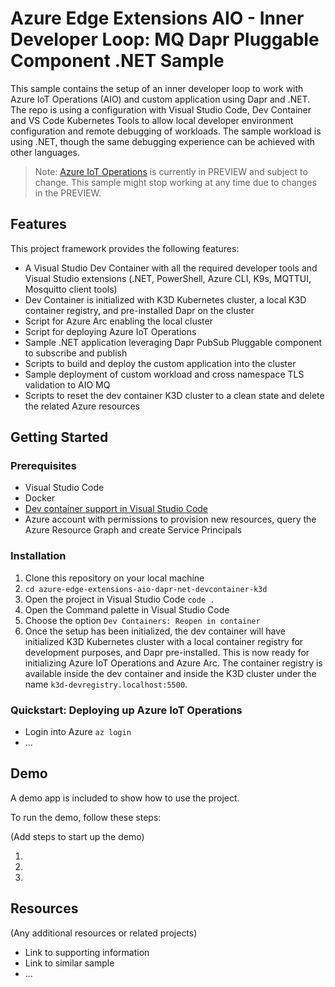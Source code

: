 # Azure Edge Extensions AIO - Inner Developer Loop: MQ Dapr Pluggable Component .NET Sample

This sample contains the setup of an inner developer loop to work with Azure IoT Operations (AIO) and custom application using Dapr and .NET.
The repo is using a configuration with Visual Studio Code, Dev Container and VS Code Kubernetes Tools to allow local developer environment configuration and remote debugging of workloads.
The sample workload is using .NET, though the same debugging experience can be achieved with other languages.

> Note: [Azure IoT Operations](https://learn.microsoft.com/en-us/azure/iot-operations/) is currently in PREVIEW and subject to change. This sample might stop working at any time due to changes in the PREVIEW.

## Features

This project framework provides the following features:

* A Visual Studio Dev Container with all the required developer tools and Visual Studio extensions (.NET, PowerShell, Azure CLI, K9s, MQTTUI, Mosquitto client tools)
* Dev Container is initialized with K3D Kubernetes cluster, a local K3D container registry, and pre-installed Dapr on the cluster
* Script for Azure Arc enabling the local cluster
* Script for deploying Azure IoT Operations
* Sample .NET application leveraging Dapr PubSub Pluggable component to subscribe and publish
* Scripts to build and deploy the custom application into the cluster
* Sample deployment of custom workload and cross namespace TLS validation to AIO MQ
* Scripts to reset the dev container K3D cluster to a clean state and delete the related Azure resources

## Getting Started

### Prerequisites

* Visual Studio Code
* Docker
* [Dev container support in Visual Studio Code](https://code.visualstudio.com/docs/devcontainers/tutorial)
* Azure account with permissions to provision new resources, query the Azure Resource Graph and create Service Principals

### Installation

1. Clone this repository on your local machine
2. `cd azure-edge-extensions-aio-dapr-net-devcontainer-k3d`
3. Open the project in Visual Studio Code `code .`
4. Open the Command palette in Visual Studio Code
5. Choose the option `Dev Containers: Reopen in container`
6. Once the setup has been initialized, the dev container will have initialized K3D Kubernetes cluster with a local container registry for development purposes, and Dapr pre-installed. This is now ready for initializing Azure IoT Operations and Azure Arc. The container registry is available inside the dev container and inside the K3D cluster under the name `k3d-devregistry.localhost:5500`.

### Quickstart: Deploying up Azure IoT Operations

* Login into Azure `az login`
* ...

## Demo

A demo app is included to show how to use the project.

To run the demo, follow these steps:

(Add steps to start up the demo)

1.
2.
3.

## Resources

(Any additional resources or related projects)

- Link to supporting information
- Link to similar sample
- ...
